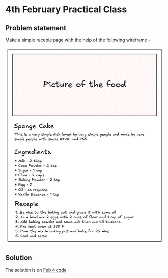 # 4th February Practical Class

## Problem statement

Make a simple recepie page with the help of the following wireframe -

![Feb 4 Wireframe](./Feb%204%20Wireframe.png)

## Solution

The solution is on [Feb 4 code](./Feb_4_code/)